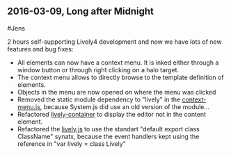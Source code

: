 ## 2016-03-09, Long after Midnight
 #Jens
 
2 hours self-supporting Lively4 development and now we have lots of new features and bug fixes:

- All elements can now have a context menu. It is inked either through a window button or through right clicking on a halo target.
- The context menu allows to directly browse to the template definition of elements. 
- Objects in the menu are now opened on where the menu was clicked
- Removed the static module dependency to "lively" in the [context-menu.js](../src/client/contextmenu.js), because System.js did use an old version of the module...
- Refactored [lively-container](../templates/lively-container.html) to display the editor not in the content element. 
- Refactored the [lively.js](../src/client/lively.js) to use the standart "default export class ClassName" synatx, because the event handlers kept using the reference in "var lively = class Lively"



